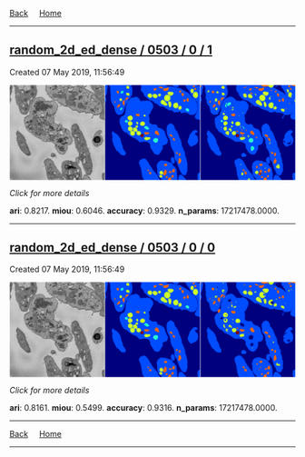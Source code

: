 
[Back](..)&nbsp;&nbsp;&nbsp;&nbsp;&nbsp;[Home](https://leapmanlab.github.io/snapshots)

---

<div class="summary"><a href="1"><h2>random_2d_ed_dense / 0503 / 0 / 1</h2></a><p>Created 07 May 2019, 11:56:49
</p><a href="1"><img src="1/media/summary.png" align="center"></a><p>
<i>Click for more details</i>
</p></div>

**ari**: 0.8217. **miou**: 0.6046. **accuracy**: 0.9329. **n_params**: 17217478.0000. 

---

<div class="summary"><a href="0"><h2>random_2d_ed_dense / 0503 / 0 / 0</h2></a><p>Created 07 May 2019, 11:56:49
</p><a href="0"><img src="0/media/summary.png" align="center"></a><p>
<i>Click for more details</i>
</p></div>

**ari**: 0.8161. **miou**: 0.5499. **accuracy**: 0.9316. **n_params**: 17217478.0000. 

---

[Back](..)&nbsp;&nbsp;&nbsp;&nbsp;&nbsp;[Home](https://leapmanlab.github.io/snapshots)

---